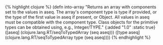 {% highlight clojure %}
(defn into-array
  "Returns an array with components set to the values in aseq. The array's
  component type is type if provided, or the type of the first value in
  aseq if present, or Object. All values in aseq must be compatible with
  the component type. Class objects for the primitive types can be obtained
  using, e.g., Integer/TYPE."
  {:added "1.0"
   :static true}
  ([aseq]
     (clojure.lang.RT/seqToTypedArray (seq aseq)))
  ([type aseq]
     (clojure.lang.RT/seqToTypedArray type (seq aseq))))
{% endhighlight %}
